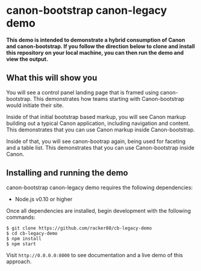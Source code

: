 # canon-bootstrap canon-legacy demo

**This demo is intended to demonstrate a hybrid consumption of Canon and canon-bootstrap.  If you follow the direction below to clone and install this repository on your local machine, you can then run the demo and view the output.**

## What this will show you

You will see a control panel landing page that is framed using canon-bootstrap.  This demonstrates how teams starting with Canon-bootstrap would initiate their site.

Inside of that initial bootstrap based markup, you will see Canon markup building out a typical Canon application, including navigation and content.  This demonstrates that you can use Canon markup inside Canon-bootstrap.

Inside of that, you will see canon-bootrap again, being used for faceting and a table list.  This demonstrates that you can use Canon-bootstrap inside Canon.

## Installing and running the demo

canon-bootstrap canon-legacy demo requires the following dependencies:

- Node.js v0.10 or higher

Once all dependencies are installed, begin development with the following
commands:

```
$ git clone https://github.com/racker80/cb-legacy-demo
$ cd cb-legacy-demo
$ npm install
$ npm start
```

Visit `http://0.0.0.0:8000` to see documentation and a live demo of
this approach.
